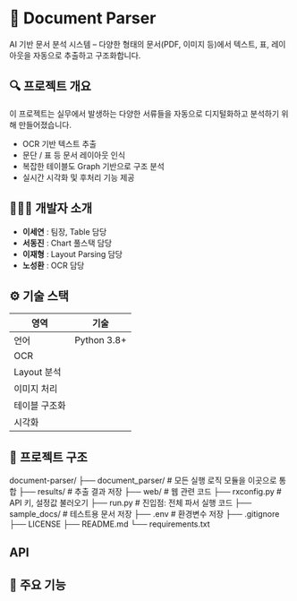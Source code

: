 # 🧾 Document Parser
AI 기반 문서 분석 시스템 – 다양한 형태의 문서(PDF, 이미지 등)에서 텍스트, 표, 레이아웃을 자동으로 추출하고 구조화합니다.

## 🔍 프로젝트 개요
이 프로젝트는 실무에서 발생하는 다양한 서류들을 자동으로 디지털화하고 분석하기 위해 만들어졌습니다.

- OCR 기반 텍스트 추출
- 문단 / 표 등 문서 레이아웃 인식
- 복잡한 테이블도 Graph 기반으로 구조 분석
- 실시간 시각화 및 후처리 기능 제공

## 🧑‍🤝‍🧑 개발자 소개 

- **이세연** : 팀장, Table 담당
- **서동진** : Chart 풀스택 담당
- **이재형** : Layout Parsing 담당
- **노성환** : OCR 담당


## ⚙️ 기술 스택

| 영역         |기술                                                                 |
|--------------|----------------------------------------------------------------------|
| 언어         | Python 3.8+                                                           |
| OCR         |          |
| Layout 분석  |        |
| 이미지 처리   |                                                |
| 테이블 구조화 |                              |
| 시각화       |                               |

## 📂 프로젝트 구조

document-parser/
├── document_parser/         # 모든 실행 로직 모듈을 이곳으로 통합
├── results/                 # 추출 결과 저장
├── web/                     # 웹 관련 코드
├── rxconfig.py              # API 키, 설정값 불러오기
├── run.py                   # 진입점: 전체 파서 실행 코드
├── sample_docs/             # 테스트용 문서 저장
├── .env                     # 환경변수 저장
├── .gitignore
├── LICENSE
├── README.md
└── requirements.txt


## API


## 📌 주요 기능
